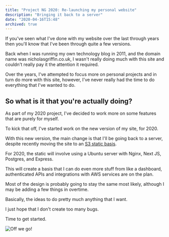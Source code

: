 ```yaml
---
title: "Project NG 2020: Re-launching my personal website"
description: "Bringing it back to a server"
date: "2020-04-16T15:48"
archived: true
---
```


If you've seen what I've done with my website over the last through years then you'll know that I've been through quite a few versions.

Back when I was running my own technology blog in 2011, and the domain name was nicholasgriffin.co.uk, I wasn't really doing much with this site and couldn't really pay it the attention it required.

Over the years, I've attempted to focus more on personal projects and in turn do more with this site, however, I've never really had the time to do everything that I've wanted to do.

## So what is it that you're actually doing?

As part of my 2020 project, I've decided to work more on some features that are purely for myself.

To kick that off, I've started work on the new version of my site, for 2020.

With this new version, the main change is that I'll be going back to a server, despite recently moving the site to an [S3 static basis](/blog/hosting-my-static-site-on-s3-with-aws-codepipeline.md).

For 2020, the static will involve using a Ubuntu server with Nginx, Next JS, Postgres, and Express.

This will create a basis that I can do even more stuff from like a dashboard, authenticated APIs and integrations with AWS services are on the plan.

Most of the design is probably going to stay the same most likely, although I may be adding a few things in overtime.

Basically, the ideas to do pretty much anything that I want.

I just hope that I don't create too many bugs.

Time to get started.

![Off we go!](https://media.giphy.com/media/D83jHtnO0LPQk/giphy.gif)
